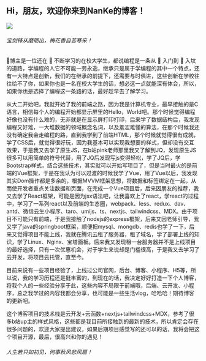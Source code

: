 ## Hi，朋友，欢迎你来到NanKe的博客！

![](http://www.nankezs.cn/files/380a3bef63cf4fb299e32d036b453735b082af97055bc9f.jpg)

###### 宝剑锋从磨砺出，梅花香自苦寒来！

👦博主是一位还在 🏃 不断学习的在校大学生，都说编程是一条从 👶 入门到 👴 入坟的道路，学编程的人它不可能一劳永逸，继承只是属于学编程的其中一个特点，还有一大特点是创新，我们的在继承的前提下，还需要与时俱进，这些创新在学校往往给不了你，如果你也是一名在校大学生的话，想必这一点就能深有体会，所以，如果你也是选择了编程这一条路的话，最好趁早去了解学习。

从大二开始吧，我就开始了我的前端之路，因为我是计算机专业，最早接触的是C语言，相信每个人的编程开始都显示屏里的Hello，World吧。那个时候觉得编程好像也没有什么难的，无非就是在显示屏打印打印，后来学了数据结构后，我发现编程又好难，一大堆数据的领域概念名词，以及羞涩难懂的算法，在那个时候我还没有确定我会走编程的路，直到我学到了前端HTML，那个时候就觉得很有成就，学了CSS后，就觉得很好玩，因为我基本可以实现我想要的样式，但却没有交互效果，于是我又去学了原生JS，在b站pink老师那里我又了解到JQ，发现原生JS很多可以用简单的符号代替，用了JQ后发现写js变得轻松，学了JQ后，学Bootstrap样式，结合这些技术，其实就可以开始写项目了，但是当时最火的是前端的Vue框架，于是在我认为可以过渡的时候我学了Vue，用了Vue以后，我发现其实Dom操作都是多余的，根据MVVM框架思想，将数据和标签绑定在一起，从而使开发者重点关注数据和页面，在完成一个Vue项目后，后来因朋友的推荐，我又去学了React框架，可能是因为jsx语法吧，让我喜欢上了react，学react的过程中，学习了一系列react以及前端的生态圈，webpack、less、redux、dav、antd、微信云生小程序、taro、umijs、ts、nextjs、tailwindcss、MDX。由于项目不可能只有前端，于是我接触了nodejs的express框架，后来又因老师引导，我又学了java的springboot框架，顺便把mysql、mongdb、redis也学了一下，后来又觉得项目不能上线，我就在腾讯云租了服务器，租了域名，学了部署上线的知识，学了Linux、Nginx、宝塔面板。后来我又发现租一台服务器并不是上线项目的最好选择，只有一次优惠机会，对于学生来说却是门槛很高，于是我又去学习了云开发，将项目云托管，直至今。

目前来说有一些项目经验了，上线过公司官网，后台、博客、小程序、H5等，所以说，我的学习历程还是挺丰富的，到现在的话，我决定好好打造一下个人博客，将我个人的一些经验分享于此，这些内容不局限于前端哦，后端、云开发、小程序，总之我学过的内容我都会分享，也可能是一些生活vlog，哈哈哈！期待博客的更新吧。

这个博客项目的技术栈是云开发+云函数+nextjs+tailwindcss+MDX，参考了很多b站up主的样式风格，这些都是我目前所接触到的最新的技术，所以肯定会存在很多问题的，欢迎大家提出建议，如果后期项目感觉写的还可以的话，我将会把这个项目开源，最后，很高兴和你的遇见！

###### 人生若只如初见，何事秋风悲风扇！	

​																									









